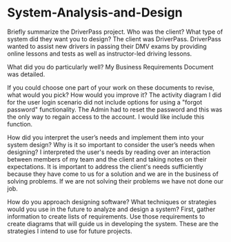 # System-Analysis-and-Design

Briefly summarize the DriverPass project. Who was the client? What type of system did they want you to design?
The client was DriverPass. DriverPass wanted to assist new drivers in passing their DMV exams by providing online lessons and tests as well as instructor-led driving lessons. 

What did you do particularly well?
My Business Requirements Document was detailed.

If you could choose one part of your work on these documents to revise, what would you pick? How would you improve it?
The activity diagram I did for the user login scenario did not include options for using a "forgot password" functionality. The Admin had to reset the password and this was the only way to regain access to the account. I would like include this function.

How did you interpret the user’s needs and implement them into your system design? Why is it so important to consider the user’s needs when designing?
I interpreted the user's needs by reading over an interaction between members of my team and the client and taking notes on their expectations. It is important to address the client's needs sufficiently because they have come to us for a solution and we are in the business of solving problems. If we are not solving their problems we have not done our job.

How do you approach designing software? What techniques or strategies would you use in the future to analyze and design a system?
First, gather information to create lists of requirements. Use those requirements to create diagrams that will guide us in developing the system. These are the strategies I intend to use for future projects.
